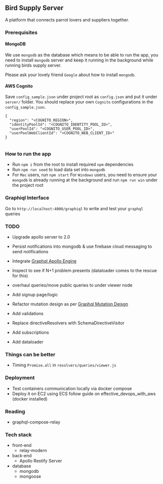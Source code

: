 ## Bird Supply Server

A platform that connects parrot lovers and suppliers together.

### Prerequisites

#### MongoDB
We use `mongodb` as the database which means to be able to run the app, you need to install `mongodb` server and keep it running in the background while running birds supply server.

Please ask your lovely friend `Google` about how to install `mongodb`.

#### AWS Cognito
Save `config_sample.json` under project root as `config.json` and put it under `server/` folder.
You should replace your own `Cognito` configurations in the `config_sample.json`.
```
{
  "region": "<COGNITO_REGION>",
  "identityPoolId": "<COGNITO_IDENTITY_POOL_ID>",
  "userPoolId": "<COGNITO_USER_POOL_ID>",
  "userPoolWebClientId": "<COGNITO_WEB_CLIENT_ID>"
}


```

### How to run the app
* Run `npm i` from the root to install required `npm` dependencies
* Run `npm run seed` to load data set into `mongodb`
* For `Mac` users, run `npm start`
  For `Windows` users, you need to ensure your `mongodb` is already running at the background and run `npm run win` under the project root

### Graphiql Interface
Go to `http://localhost:4000/graphiql` to write and test your `graphql` queries

### TODO
 * Upgrade apollo server to 2.0
 * Persist notifications into mongodb & use firebase cloud messaging to send notifications
 * Integrate [Graphql Apollo Engine](#https://www.apollographql.com/engine/)
 * Inspect to see if N+1 problem presents (dataloader comes to the rescue for this)
 * overhaul queries/move public queries to under viewer node

 * Add signup page/logic
 * Refactor mutation design as per [Graphql Mutation Deisgn](https://techblog.commercetools.com/modeling-graphql-mutations-52d4369f73b1)
 * Add validations
 * Replace directiveResolvers with SchemaDirectiveVisitor
 * Add subscriptions
 * Add dataloader

### Things can be better
 * Timing `Promise.all` in `resolvers/queries/viewer.js`

### Deployment
 * Test containers communication locally via docker compose
 * Deploy it on EC2 using ECS follow guide on effective_devops_with_aws (docker installed)

### Reading
 * graphql-compose-relay

### Tech stack
  * front-end
    * relay-modern
  * back-end
    * Apollo Restify Server
  * database
    * mongodb
    * mongoose

